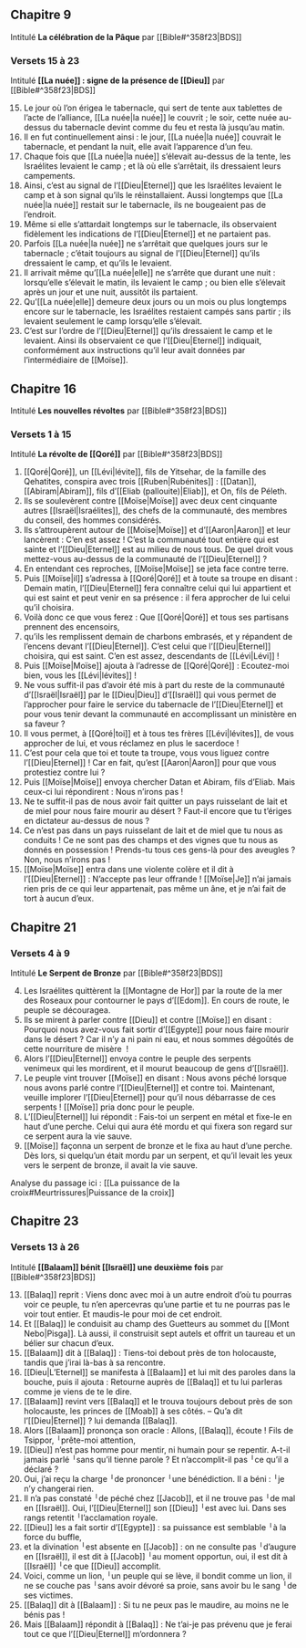## Chapitre 9
Intitulé **La célébration de la Pâque** par [[Bible#^358f23|BDS]]
### Versets 15 à 23
Intitulé **[[La nuée]] : signe de la présence de [[Dieu]]** par [[Bible#^358f23|BDS]]

15) Le jour où l’on érigea le tabernacle, qui sert de tente aux tablettes de l’acte de l’alliance, [[La nuée|la nuée]] le couvrit ; le soir, cette nuée au-dessus du tabernacle devint comme du feu et resta là jusqu’au matin.
16) Il en fut continuellement ainsi : le jour, [[La nuée|la nuée]] couvrait le tabernacle, et pendant la nuit, elle avait l’apparence d’un feu.
17) Chaque fois que [[La nuée|la nuée]] s’élevait au-dessus de la tente, les Israélites levaient le camp ; et là où elle s’arrêtait, ils dressaient leurs campements.
18) Ainsi, c’est au signal de l’[[Dieu|Eternel]] que les Israélites levaient le camp et à son signal qu’ils le réinstallaient. Aussi longtemps que [[La nuée|la nuée]] restait sur le tabernacle, ils ne bougeaient pas de l’endroit.
19) Même si elle s’attardait longtemps sur le tabernacle, ils observaient fidèlement les indications de l’[[Dieu|Eternel]] et ne partaient pas.
20) Parfois [[La nuée|la nuée]] ne s’arrêtait que quelques jours sur le tabernacle ; c’était toujours au signal de l’[[Dieu|Eternel]] qu’ils dressaient le camp, et qu’ils le levaient.
21) Il arrivait même qu’[[La nuée|elle]] ne s’arrête que durant une nuit : lorsqu’elle s’élevait le matin, ils levaient le camp ; ou bien elle s’élevait après un jour et une nuit, aussitôt ils partaient.
22) Qu’[[La nuée|elle]] demeure deux jours ou un mois ou plus longtemps encore sur le tabernacle, les Israélites restaient campés sans partir ; ils levaient seulement le camp lorsqu’elle s’élevait.
23) C’est sur l’ordre de l’[[Dieu|Eternel]] qu’ils dressaient le camp et le levaient. Ainsi ils observaient ce que l’[[Dieu|Eternel]] indiquait, conformément aux instructions qu’il leur avait données par l’intermédiaire de [[Moïse]].
## Chapitre 16
Intitulé **Les nouvelles révoltes** par [[Bible#^358f23|BDS]]
### Versets 1 à 15
Intitulé **La révolte de [[Qoré]]** par [[Bible#^358f23|BDS]]

1) [[Qoré|Qoré]], un [[Lévi|lévite]], fils de Yitsehar, de la famille des Qehatites, conspira avec trois [[Ruben|Rubénites]] : [[Datan]], [[Abiram|Abiram]], fils d’[[Eliab (pallouite)|Eliab]], et On, fils de Péleth.
2) Ils se soulevèrent contre [[Moïse|Moïse]] avec deux cent cinquante autres [[Israël|Israélites]], des chefs de la communauté, des membres du conseil, des hommes considérés.
3) Ils s’attroupèrent autour de [[Moïse|Moïse]] et d’[[Aaron|Aaron]] et leur lancèrent : C’en est assez ! C’est la communauté tout entière qui est sainte et l’[[Dieu|Eternel]] est au milieu de nous tous. De quel droit vous mettez-vous au-dessus de la communauté de l’[[Dieu|Eternel]] ?
4) En entendant ces reproches, [[Moïse|Moïse]] se jeta face contre terre.
5) Puis [[Moïse|il]] s’adressa à [[Qoré|Qoré]] et à toute sa troupe en disant : Demain matin, l’[[Dieu|Eternel]] fera connaître celui qui lui appartient et qui est saint et peut venir en sa présence : il fera approcher de lui celui qu’il choisira.
6) Voilà donc ce que vous ferez : Que [[Qoré|Qoré]] et tous ses partisans prennent des encensoirs,
7) qu’ils les remplissent demain de charbons embrasés, et y répandent de l’encens devant l’[[Dieu|Eternel]]. C’est celui que l’[[Dieu|Eternel]] choisira, qui est saint. C’en est assez, descendants de [[Lévi|Lévi]] !
8) Puis [[Moïse|Moïse]] ajouta à l’adresse de [[Qoré|Qoré]] : Ecoutez-moi bien, vous les [[Lévi|lévites]] !
9) Ne vous suffit-il pas d’avoir été mis à part du reste de la communauté d’[[Israël|Israël]] par le [[Dieu|Dieu]] d’[[Israël]] qui vous permet de l’approcher pour faire le service du tabernacle de l’[[Dieu|Eternel]] et pour vous tenir devant la communauté en accomplissant un ministère en sa faveur ?
10) Il vous permet, à [[Qoré|toi]] et à tous tes frères [[Lévi|lévites]], de vous approcher de lui, et vous réclamez en plus le sacerdoce !
11) C’est pour cela que toi et toute ta troupe, vous vous liguez contre l’[[Dieu|Eternel]] ! Car en fait, qu’est [[Aaron|Aaron]] pour que vous protestiez contre lui ?
12) Puis [[Moïse|Moïse]] envoya chercher Datan et Abiram, fils d’Eliab. Mais ceux-ci lui répondirent : Nous n’irons pas !
13) Ne te suffit-il pas de nous avoir fait quitter un pays ruisselant de lait et de miel pour nous faire mourir au désert ? Faut-il encore que tu t’ériges en dictateur au-dessus de nous ?
14) Ce n’est pas dans un pays ruisselant de lait et de miel que tu nous as conduits ! Ce ne sont pas des champs et des vignes que tu nous as donnés en possession ! Prends-tu tous ces gens-là pour des aveugles ? Non, nous n’irons pas !
15) [[Moïse|Moïse]] entra dans une violente colère et il dit à l’[[Dieu|Eternel]] : N’accepte pas leur offrande ! [[Moïse|Je]] n’ai jamais rien pris de ce qui leur appartenait, pas même un âne, et je n’ai fait de tort à aucun d’eux.
## Chapitre 21
### Versets 4 à 9
Intitulé **Le Serpent de Bronze** par [[Bible#^358f23|BDS]]

4) Les Israélites quittèrent la [[Montagne de Hor]] par la route de la mer des Roseaux pour contourner le pays d’[[Edom]]. En cours de route, le peuple se découragea.
5) Ils se mirent à parler contre [[Dieu]] et contre [[Moïse]] en disant : Pourquoi nous avez-vous fait sortir d’[[Egypte]] pour nous faire mourir dans le désert ? Car il n’y a ni pain ni eau, et nous sommes dégoûtés de cette nourriture de misère  !
6) Alors l’[[Dieu|Eternel]] envoya contre le peuple des serpents venimeux qui les mordirent, et il mourut beaucoup de gens d’[[Israël]].
7) Le peuple vint trouver [[Moïse]] en disant : Nous avons péché lorsque nous avons parlé contre l’[[Dieu|Eternel]] et contre toi. Maintenant, veuille implorer l’[[Dieu|Eternel]] pour qu’il nous débarrasse de ces serpents !
   [[Moïse]] pria donc pour le peuple.
8) L’[[Dieu|Eternel]] lui répondit : Fais-toi un serpent en métal et fixe-le en haut d’une perche. Celui qui aura été mordu et qui fixera son regard sur ce serpent aura la vie sauve.
9) [[Moïse]] façonna un serpent de bronze et le fixa au haut d’une perche. Dès lors, si quelqu’un était mordu par un serpent, et qu’il levait les yeux vers le serpent de bronze, il avait la vie sauve.

Analyse du passage ici : [[La puissance de la croix#Meurtrissures|Puissance de la croix]]
## Chapitre 23
### Versets 13 à 26
Intitulé **[[Balaam]] bénit [[Israël]] une deuxième fois** par [[Bible#^358f23|BDS]]

13) [[Balaq]] reprit : Viens donc avec moi à un autre endroit d’où tu pourras voir ce peuple, tu n’en apercevras qu’une partie et tu ne pourras pas le voir tout entier. Et maudis-le pour moi de cet endroit.
14) Et [[Balaq]] le conduisit au champ des Guetteurs au sommet du [[Mont Nebo|Pisga]]. Là aussi, il construisit sept autels et offrit un taureau et un bélier sur chacun d’eux.
15) [[Balaam]] dit à [[Balaq]] : Tiens-toi debout près de ton holocauste, tandis que j’irai là-bas à sa rencontre.
16) [[Dieu|L’Eternel]] se manifesta à [[Balaam]] et lui mit des paroles dans la bouche, puis il ajouta : Retourne auprès de [[Balaq]] et tu lui parleras comme je viens de te le dire.
17) [[Balaam]] revint vers [[Balaq]] et le trouva toujours debout près de son holocauste, les princes de [[Moab]] à ses côtés.
    – Qu’a dit l’[[Dieu|Eternel]] ? lui demanda [[Balaq]].
18) Alors [[Balaam]] prononça son oracle :
    Allons, [[Balaq]], écoute !
    Fils de Tsippor, ╵prête-moi attention,
19) [[Dieu]] n’est pas homme pour mentir,
    ni humain pour se repentir.
    A-t-il jamais parlé ╵sans qu’il tienne parole ?
    Et n’accomplit-il pas ╵ce qu’il a déclaré ?
20) Oui, j’ai reçu la charge ╵de prononcer ╵une bénédiction.
    Il a béni : ╵je n’y changerai rien.
21) Il n’a pas constaté ╵de péché chez [[Jacob]],
    et il ne trouve pas ╵de mal en [[Israël]].
    Oui, l’[[Dieu|Eternel]] son [[Dieu]] ╵est avec lui.
    Dans ses rangs retentit ╵l’acclamation royale.
22) [[Dieu]] les a fait sortir d’[[Egypte]] :
    sa puissance est semblable ╵à la force du buffle,
23) et la divination ╵est absente en [[Jacob]] :
    on ne consulte pas ╵d’augure en [[Israël]],
    il est dit à [[Jacob]] ╵au moment opportun,
    oui, il est dit à [[Israël]] ╵ce que [[Dieu]] accomplit.
24) Voici, comme un lion, ╵un peuple qui se lève,
    il bondit comme un lion,
    il ne se couche pas ╵sans avoir dévoré sa proie,
    sans avoir bu le sang ╵de ses victimes.
25) [[Balaq]] dit à [[Balaam]] : Si tu ne peux pas le maudire, au moins ne le bénis pas !
26) Mais [[Balaam]] répondit à [[Balaq]] : Ne t’ai-je pas prévenu que je ferai tout ce que l’[[Dieu|Eternel]] m’ordonnera ?